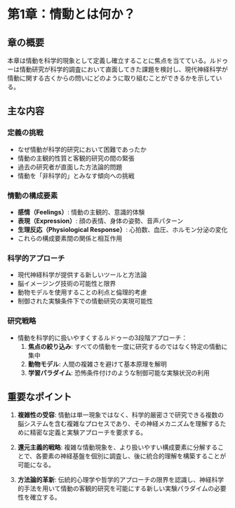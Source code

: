 # 第1章：情動とは何か？

## 章の概要
本章は情動を科学的現象として定義し確立することに焦点を当てている。ルドゥーは情動研究が科学的調査において直面してきた課題を検討し、現代神経科学が情動に関する古くからの問いにどのように取り組むことができるかを示している。

## 主な内容

### 定義の挑戦
- なぜ情動が科学的研究において困難であったか
- 情動の主観的性質と客観的研究の間の緊張
- 過去の研究者が直面した方法論的問題
- 情動を「非科学的」とみなす傾向への挑戦

### 情動の構成要素
- **感情（Feelings）**: 情動の主観的、意識的体験
- **表現（Expression）**: 顔の表情、身体の姿勢、音声パターン
- **生理反応（Physiological Response）**: 心拍数、血圧、ホルモン分泌の変化
- これらの構成要素間の関係と相互作用

### 科学的アプローチ
- 現代神経科学が提供する新しいツールと方法論
- 脳イメージング技術の可能性と限界
- 動物モデルを使用することの利点と倫理的考慮
- 制御された実験条件下での情動研究の実現可能性

### 研究戦略
- 情動を科学的に扱いやすくするルドゥーの3段階アプローチ：
  1. **焦点の絞り込み**: すべての情動を一度に研究するのではなく特定の情動に集中
  2. **動物モデル**: 人間の複雑さを避けて基本原理を解明
  3. **学習パラダイム**: 恐怖条件付けのような制御可能な実験状況の利用

## 重要なポイント

1. **複雑性の受容**: 情動は単一現象ではなく、科学的厳密さで研究できる複数の脳システムを含む複雑なプロセスであり、その神経メカニズムを理解するために精密な定義と実験アプローチを要求する。

2. **還元主義的戦略**: 複雑な情動現象を、より扱いやすい構成要素に分解することで、各要素の神経基盤を個別に調査し、後に統合的理解を構築することが可能になる。

3. **方法論的革新**: 伝統的心理学や哲学的アプローチの限界を認識し、神経科学的手法を用いて情動の客観的研究を可能にする新しい実験パラダイムの必要性を確立する。